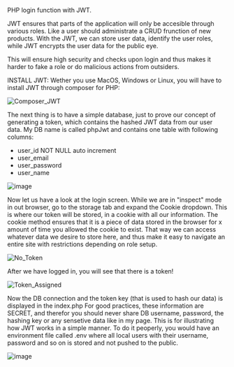 PHP login function with JWT.

JWT ensures that parts of the application will only be accesible through various roles. Like a user should administrate a CRUD frunction of new products. With the JWT, we can store user data, identify the user roles, while JWT encrypts the user data for the public eye. 

This will ensure high security and checks upon login and thus makes it harder to fake a role or do malicious actions from outsiders.

INSTALL JWT:
Wether you use MacOS, Windows or Linux, you will have to install JWT through composer for PHP:

![Composer_JWT](https://github.com/user-attachments/assets/e1b65971-4db9-417c-971b-e666b26cd23d)


The next thing is to have a simple database, just to prove our concept of generating a token, which contains the hashed JWT data from our user data.
My DB name is called phpJwt and contains one table with following columns:

- user_id  NOT NULL  auto increment
- user_email
- user_password
- user_name

![image](https://github.com/user-attachments/assets/7917f746-5527-45d1-8517-78df9f6958b3)


Now let us have a look at the login screen. While we are in "inspect" mode in out browser, go to the storage tab and expand the Cookie dropdown. This is where our token will be stored, in a cookie with all our information. The cookie method ensures that it is a piece of data stored in the browser for x amount of time you allowed the cookie to exist. That way we can access whatever data we desire to store here, and thus make it easy to navigate an entire site with restrictions depending on role setup.

![No_Token](https://github.com/user-attachments/assets/dfaa24f6-250a-41f6-9fcc-726e8f9edebd)


After we have logged in, you will see that there is a token!

![Token_Assigned](https://github.com/user-attachments/assets/977a7895-a3d2-4f83-8505-8ea8bf14f395)


Now the DB connection and the token key (that is used to hash our data) is displayed in the index.php
For good practices, these information are SECRET, and therefor you should never share DB username, password, the hashing key or any sensetive data like in my page. This is for illustrating how JWT works in a simple manner. To do it peoperly, you would have an environment file called .env where all local users with their username, password and so on is stored and not pushed to the public.

![image](https://github.com/user-attachments/assets/54aa9a73-b59c-425c-9975-ca9a55fbaf82)
